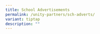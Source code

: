 ```yaml
---
title: School Advertisements
permalink: /unity-partners/sch-adverts/
variant: tiptap
description: ""
---
```

